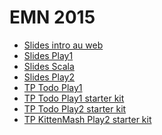 EMN 2015
==========

* [Slides intro au web](https://github.com/mathieuancelin/EMN-2015/raw/master/intro-web.pdf)
* [Slides Play1](https://github.com/mathieuancelin/EMN-2015/raw/master/play1.pdf)
* [Slides Scala](https://github.com/mathieuancelin/EMN-2015/raw/master/scala.pdf)
* [Slides Play2](https://github.com/mathieuancelin/EMN-2015/raw/master/play2.pdf)
* [TP Todo Play1](https://github.com/mathieuancelin/EMN-2015/blob/master/play1.md)
* [TP Todo Play1 starter kit](https://github.com/mathieuancelin/EMN-2015/raw/master/todo-starter.zip)
* [TP Todo Play2 starter kit](https://github.com/mathieuancelin/EMN-2015/raw/master/todoscala.zip)
* [TP KittenMash Play2 starter kit](https://github.com/mathieuancelin/EMN-2015/raw/master/kittenmash.zip)

